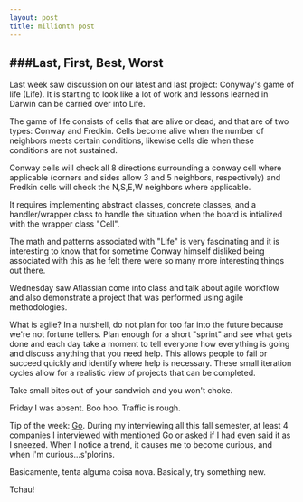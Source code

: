```yaml
---
layout: post
title: millionth post
---
```


###Last, First, Best, Worst
-------------------------------------------------------------------------

Last week saw discussion on our latest and last project: Conyway's game of life (Life).
It is starting to look like a lot of work and lessons learned in Darwin can be carried over into Life.

The game of life consists of cells that are alive or dead, and that are of two types: Conway and Fredkin.
Cells become alive when the number of neighbors meets certain conditions, likewise cells die when these conditions are not sustained.

Conway cells will check all 8 directions surrounding a conway cell where applicable (corners and sides allow 3 and 5 neighbors, respectively)
and Fredkin cells will check the N,S,E,W neighbors where applicable.

It requires implementing abstract classes, concrete classes, and a handler/wrapper class to handle the situation when the board is intialized
with the wrapper class "Cell".

The math and patterns associated with "Life" is very fascinating and it is interesting to know that for sometime Conway himself
disliked being associated with this as he felt there were so many more interesting things out there.

Wednesday saw Atlassian come into class and talk about agile workflow and also demonstrate a project that was performed using
agile methodologies.

What is agile? In a nutshell, do not plan for too far into the future because we're not fortune tellers.
Plan enough for a short "sprint" and see what gets done and each day take a moment to tell everyone how everything is going
and discuss anything that you need help. This allows people to fail or succeed quickly and identify where help is necessary.
These small iteration cycles allow for a realistic view of projects that can be completed.

Take small bites out of your sandwich and you won't choke.

Friday I was absent. Boo hoo. Traffic is rough.


Tip of the week:
[Go](https://golang.org/).
During my interviewing all this fall semester, at least 4 companies I interviewed with mentioned Go or asked
 if I had even said it as I sneezed. When I notice a trend, it causes me to become curious, and when I'm curious...s'plorins.

Basicamente, tenta alguma coisa nova. Basically, try something new.

Tchau!
